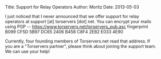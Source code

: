 Title:  Support for Relay Operators
Author: Moritz 
Date: 2013-05-03


I just noticed that I never announced that we offer support for relay
operators at support [at] torservers [dot] net. You can encrypt your
mails using PGP -- <https://www.torservers.net/torservers_pub.asc>
fingerprint B099 CF5D 5B97 DC65 2406 B458 C8F4 2EB2 E033 4E90

Currently, four founding members of Torservers.net read that address. If
you are a "Torservers partner", please think about joining the support
team. We can use your help!
